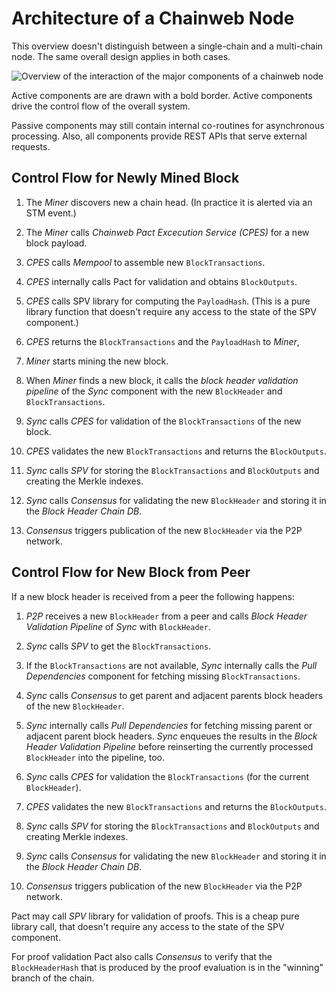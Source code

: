 # Architecture of a Chainweb Node

This overview doesn't distinguish between a single-chain and a multi-chain node.
The same overall design applies in both cases.

![Overview of the interaction of the major components of a chainweb node](ChainwebNode.png)

Active components are are drawn with a bold border. Active components drive the
control flow of the overall system.

Passive components may still contain internal co-routines for asynchronous
processing. Also, all components provide REST APIs that serve external requests.

## Control Flow for Newly Mined Block

1.  The *Miner* discovers new a chain head. (In practice it is alerted via an STM
    event.)

2.  The *Miner* calls *Chainweb Pact Excecution Service (CPES)* for a new block
    payload.

3.  *CPES* calls *Mempool* to assemble new `BlockTransactions`.

4.  *CPES* internally calls Pact for validation and obtains `BlockOutputs`.

5.  *CPES* calls SPV library for computing the `PayloadHash`. (This is a pure
    library function that doesn't require any access to the state of the SPV component.)

6.  *CPES* returns the `BlockTransactions` and the `PayloadHash` to *Miner*,

7.  *Miner* starts mining the new block.

8.  When *Miner* finds a new block, it calls the *block header validation
    pipeline* of the *Sync* component with the new `BlockHeader` and `BlockTransactions`.

9.  *Sync* calls *CPES* for validation of the `BlockTransactions` of the new block.

10. *CPES* validates the new `BlockTransactions` and returns the
    `BlockOutputs`.

11. *Sync* calls *SPV* for storing the `BlockTransactions` and `BlockOutputs`
     and creating the Merkle indexes.

12. *Sync* calls *Consensus* for validating the new `BlockHeader` and storing
     it in the *Block Header Chain DB*.

13. *Consensus* triggers publication of the new `BlockHeader` via the P2P
     network.

## Control Flow for New Block from Peer

If a new block header is received from a peer the following happens:

1.  *P2P* receives a new `BlockHeader` from a peer and calls *Block Header
    Validation Pipeline* of *Sync* with `BlockHeader`.

2.  *Sync* calls *SPV* to get the `BlockTransactions`.

3.  If the `BlockTransactions` are not available, *Sync* internally calls the *Pull
    Dependencies* component for fetching missing `BlockTransactions`.

4.  *Sync* calls *Consensus* to get parent and adjacent parents block headers
    of the new `BlockHeader`.

5.  *Sync* internally calls *Pull Dependencies* for fetching missing parent
    or adjacent parent block headers. *Sync* enqueues the results in the
    *Block Header Validation Pipeline* before reinserting the currently
    processed `BlockHeader` into the pipeline, too.

6.  *Sync* calls *CPES* for validation the `BlockTransactions` (for the
    current `BlockHeader`).

7.  *CPES* validates the new `BlockTransactions` and returns the
    `BlockOutputs`.

8.  *Sync* calls *SPV* for storing the `BlockTransactions` and `BlockOutputs`
    and creating Merkle indexes.

9.  *Sync* calls *Consensus* for validating the new `BlockHeader` and storing
    it in the *Block Header Chain DB*.

10. *Consensus* triggers publication of the new `BlockHeader` via the P2P
    network.

Pact may call *SPV* library for validation of proofs. This is a cheap pure
library call, that doesn't require any access to the state of the SPV
component.

For proof validation Pact also calls *Consensus* to verify that the
`BlockHeaderHash` that is produced by the proof evaluation is in the "winning"
branch of the chain.


